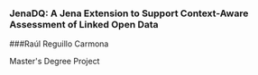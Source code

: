 ### JenaDQ: A Jena Extension to Support Context-Aware Assessment of Linked Open Data

###Raúl Reguillo Carmona

Master's Degree Project